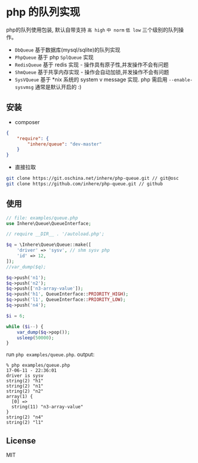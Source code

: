 # php 的队列实现

php的队列使用包装, 默认自带支持 `高 high` `中 norm` `低 low` 三个级别的队列操作。

- `DbQueue` 基于数据库(mysql/sqlite)的队列实现
- `PhpQueue` 基于 php `SplQueue` 实现
- `RedisQueue` 基于 redis 实现 - 操作具有原子性,并发操作不会有问题
- `ShmQueue` 基于共享内存实现  - 操作会自动加锁,并发操作不会有问题
- `SysVQueue` 基于 *nix 系统的 system v message 实现. php 需启用 `--enable-sysvmsg` 通常是默认开启的 :) 

## 安装

- composer

```json
{
    "require": {
        "inhere/queue": "dev-master"
    }
}
```

- 直接拉取

```bash
git clone https://git.oschina.net/inhere/php-queue.git // git@osc
git clone https://github.com/inhere/php-queue.git // github
```

## 使用

```php
// file: examples/queue.php
use Inhere\Queue\QueueInterface;

// require __DIR__ . '/autoload.php';

$q = \Inhere\Queue\Queue::make([
    'driver' => 'sysv', // shm sysv php
    'id' => 12,
]);
//var_dump($q);

$q->push('n1');
$q->push('n2');
$q->push(['n3-array-value']);
$q->push('h1', QueueInterface::PRIORITY_HIGH);
$q->push('l1', QueueInterface::PRIORITY_LOW);
$q->push('n4');

$i = 6;

while ($i--) {
    var_dump($q->pop());
    usleep(50000);
}
```

run `php examples/queue.php`. output:

```
% php examples/queue.php                                                                                                                                                     17-06-11 - 22:36:01
driver is sysv
string(2) "h1"
string(2) "n1"
string(2) "n2"
array(1) {
  [0] =>
  string(11) "n3-array-value"
}
string(2) "n4"
string(2) "l1"
```

## License

MIT
